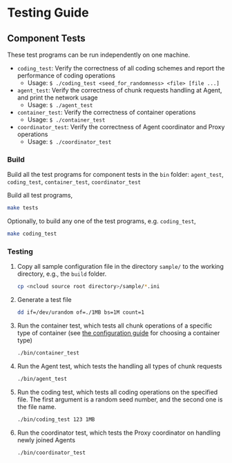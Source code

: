 # Testing Guide

## Component Tests

These test programs can be run independently on one machine.

- `coding_test`: Verify the correctness of all coding schemes and report the performance of coding operations
  - Usage: `$ ./coding_test <seed_for_randomness> <file> [file ...]`
- `agent_test`: Verify the correctness of chunk requests handling at Agent, and print the network usage
  - Usage: `$ ./agent_test`
- `container_test`: Verify the correctness of container operations
  - Usage: `$ ./container_test`
- `coordinator_test`: Verify the correctness of Agent coordinator and Proxy operations
  - Usage: `$ ./coordinator_test`

### Build

Build all the test programs for component tests in the `bin` folder: `agent_test`, `coding_test`, `container_test`, `coordinator_test`

Build all test programs,

```bash
make tests
```

Optionally, to build any one of the test programs, e.g. `coding_test`,

```bash
make coding_test
```

### Testing

1. Copy all sample configuration file in the directory `sample/` to the working directory, e.g., the `build` folder.
   
   ```bash
   cp <ncloud source root directory>/sample/*.ini
   ```

2. Generate a test file
   
   ```bash
   dd if=/dev/urandom of=./1MB bs=1M count=1
   ```

3. Run the container test, which tests all chunk operations of a specific type of container 
   (see [the configuration guide](CONFIG.md) for choosing a container type) 
   
   ```bash
   ./bin/container_test
   ```

4. Run the Agent test, which tests the handling all types of chunk requests
   
   ```bash
   ./bin/agent_test
   ```

5. Run the coding test, which tests all coding operations on the specified file. The first argument is a random seed number, and the second one is the file name.
   
   ```bash
   ./bin/coding_test 123 1MB
   ```

6. Run the coordinator test, which tests the Proxy coordinator on handling newly joined Agents
   
   ```bash
   ./bin/coordinator_test
   ```
